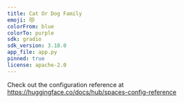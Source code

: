 ```yaml
---
title: Cat Or Dog Family
emoji: 😻
colorFrom: blue
colorTo: purple
sdk: gradio
sdk_version: 3.18.0
app_file: app.py
pinned: true
license: apache-2.0
---
```


Check out the configuration reference at https://huggingface.co/docs/hub/spaces-config-reference